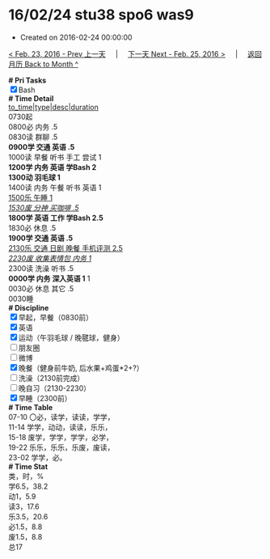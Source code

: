 # 16/02/24 stu38 spo6 was9

- Created on 2016-02-24 00:00:00

[< Feb. 23, 2016 - Prev 上一天](_archived/lifelogs/2016/02/d23.md) &nbsp; &nbsp; | &nbsp; &nbsp; [下一天 Next - Feb. 25, 2016 >](_archived/lifelogs/2016/02/d25.md) &nbsp; &nbsp; |  &nbsp; &nbsp; [返回月历 Back to Month ^](_archived/lifelogs/2016/02/index.md)
<br/><div><b># Pri Tasks</b></div><div><input checked="true" type="checkbox"/>Bash</div><div><b># Time Detail</b></div><div><u>to_time|type|desc|duration</u></div><div>0730起</div><div>0800必 内务 .5</div><div>0830读 群聊 .5</div><div><b>0900学 交通 英语 .5</b></div><div>1000读 早餐 听书 手工 尝试 1</div><div><b>1200学 内务 英语 学Bash 2</b></div><div><b>1300动 羽毛球 1</b></div><div>1400读 内务 午餐 听书 英语 1</div><div><u>1500乐 午睡 1</u></div><div><u><i>1530废 分神 买咖啡 .5</i></u></div><div><b>1800学 英语 工作 学Bash 2.5</b></div><div>1830必 休息 .5</div><div><b>1900学 交通 英语 .5</b></div><div><u>2130乐 交通 日剧 晚餐 手机评测 2.5</u></div><div><u><i>2230废 收集表情包 内务 1</i></u></div><div>2300读 洗澡 听书 .5</div><div><b>0000学 内务 深入英语 1</b> 1</div><div>0030必 休息 其它 .5</div><div>0030睡</div><div><b># Discipline</b></div><div><input checked="true" type="checkbox"/>早起，早餐（0830前）</div><div><input checked="true" type="checkbox"/>英语</div><div><input checked="true" type="checkbox"/>运动（午羽毛球 / 晚毽球，健身）</div><div><input type="checkbox"/>朋友圈</div><div><input type="checkbox"/>微博</div><div><input checked="true" type="checkbox"/>晚餐（健身前牛奶, 后水果+鸡蛋*2+?）</div><div><input type="checkbox"/>洗澡（2130前完成）</div><div><input type="checkbox"/>晚自习（2130-2230）</div><div><input checked="true" type="checkbox"/>早睡（2300前）</div><div><b># Time Table</b></div><div>07-10 〇必，读学，读读，学学，</div><div>11-14 学学，动动，读读，乐乐，</div><div>15-18 废学，学学，学学，必学，</div><div>19-22 乐乐，乐乐，乐废，废读，</div><div>23-02 学学，必。</div><div><b># Time Stat</b></div><div>类，时，%</div><div>学6.5，38.2</div><div>动1，5.9</div><div>读3，17.6</div><div>乐3.5，20.6</div><div>必1.5，8.8</div><div>废1.5，8.8</div><div>总17</div>
